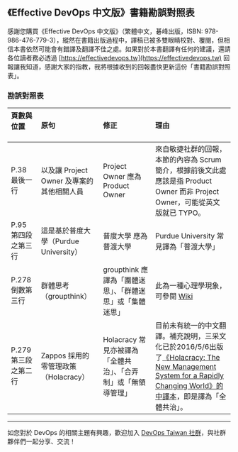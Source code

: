 ## 《Effective DevOps 中文版》書籍勘誤對照表

感謝您購買《Effective DevOps 中文版》（繁體中文，碁峰出版，ISBN: 978-986-476-779-3），縱然在書籍出版過程中，譯稿已被多雙眼睛校對、覆閱，但相信本書依然可能會有錯譯及翻譯不佳之處。如果對於本書翻譯有任何的建議，還請各位讀者務必透過 [https://effectivedevops.tw](https://effectivedevops.tw) 回報讓我知道，感謝大家的指教，我將根據收到的回報盡快更新這份「書籍勘誤對照表」。


### 勘誤對照表

頁數與位置          |  原句 | 修正 | 理由
:-------------------|:---------------------------------------|:---------------------------------|:------------------------
P.38 最後一行       | 以及讓 Project Owner 及專案的其他相關人員 | Project Owner 應為 Product Owner | 來自敏捷社群的回報，本節的內容為 Scrum 簡介，根據前後文此處應該是指 Product Owner 而非 Project Owner，可能從英文版就已 TYPO。
P.95 第四段之第三行 | 這是基於普度大學（Purdue University） | 普度大學 應為 普渡大學 | Purdue University 常見譯為「普渡大學」
P.278 倒數第三行 | 群體思考（groupthink） | groupthink 應譯為「團體迷思」、「群體迷思」或「集體迷思」| 此為一種心理學現象，可參閱 [Wiki](https://zh.wikipedia.org/zh-tw/%E5%9C%98%E9%AB%94%E8%BF%B7%E6%80%9D)
P.279 第三段之第二行 | Zappos 採用的零管理政策（Holacracy） | Holacracy 常見亦被譯為「全體共治」、「合弄制」或「無領導管理」 | 目前未有統一的中文翻譯。補充說明，三采文化已於2016/5/6出版了[《Holacracy: The New Management System for a Rapidly Changing World》的中譯本](https://www.suncolor.com.tw/BookPage.aspx?bokno=109010101037)，即是譯為「全體共治」。

------

如您對於 DevOps 的相關主題有興趣，歡迎加入 [DevOps Taiwan 社群](https://devopstw.club)，與社群夥伴們一起分享、交流！

